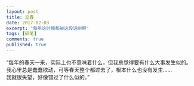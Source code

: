 ```yaml
---
layout: post
title: 立春
date: 2017-02-03
excerpt: "每年这时候都被这段话刷屏"
tags: [碎笔]
comments: true
published: true
---
```

“每年的春天一来，实际上也不意味着什么，但我总觉得要有什么大事发生似的。  
我心里总是蠢蠢欲动，可等春天整个都过去了，根本什么也没有发生……  
我就很失望，好像错过了什么似的。”  
  
